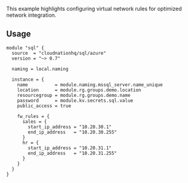 This example highlights configuring virtual network rules for optimized network integration.

## Usage

```hcl
module "sql" {
  source  = "cloudnationhq/sql/azure"
  version = "~> 0.7"

  naming = local.naming

  instance = {
    name          = module.naming.mssql_server.name_unique
    location      = module.rg.groups.demo.location
    resourcegroup = module.rg.groups.demo.name
    password      = module.kv.secrets.sql.value
    public_access = true

    fw_rules = {
      sales = {
        start_ip_address = "10.20.30.1"
        end_ip_address   = "10.20.30.255"
      }
      hr = {
        start_ip_address = "10.20.31.1"
        end_ip_address   = "10.20.31.255"
      }
    }
  }
}
```
